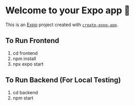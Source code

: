# Welcome to your Expo app 👋

This is an [Expo](https://expo.dev) project created with [`create-expo-app`](https://www.npmjs.com/package/create-expo-app).

## To Run Frontend

1. cd frontend
2. npm install
3. npx expo start


## To Run Backend (For Local Testing)

1. cd backend
2. npm start
